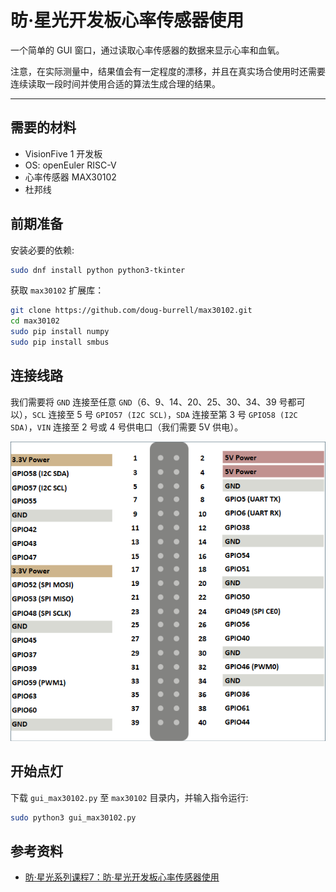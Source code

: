# 昉·星光开发板心率传感器使用

一个简单的 GUI 窗口，通过读取心率传感器的数据来显示心率和血氧。

注意，在实际测量中，结果值会有一定程度的漂移，并且在真实场合使用时还需要连续读取一段时间并使用合适的算法生成合理的结果。

---

## 需要的材料

 - VisionFive 1 开发板
 - OS: openEuler RISC-V
 - 心率传感器 MAX30102
 - 杜邦线

## 前期准备

安装必要的依赖:

```bash
sudo dnf install python python3-tkinter
```

获取 `max30102` 扩展库：

```bash
git clone https://github.com/doug-burrell/max30102.git
cd max30102
sudo pip install numpy
sudo pip install smbus
```

## 连接线路

我们需要将 `GND` 连接至任意 `GND`（6、9、14、20、25、30、34、39 号都可以），`SCL` 连接至 5 号 `GPIO57 (I2C SCL)`，`SDA` 连接至第 3 号 `GPIO58 (I2C SDA)`，`VIN` 连接至 2 号或 4 号供电口（我们需要 5V 供电）。

![GPIO](GPIO.png)

## 开始点灯

下载 `gui_max30102.py` 至 `max30102` 目录内，并输入指令运行:

```bash
sudo python3 gui_max30102.py
```

## 参考资料

 - [昉·星光系列课程7：昉·星光开发板心率传感器使用](https://forum.rvspace.org/t/topic/2362)
